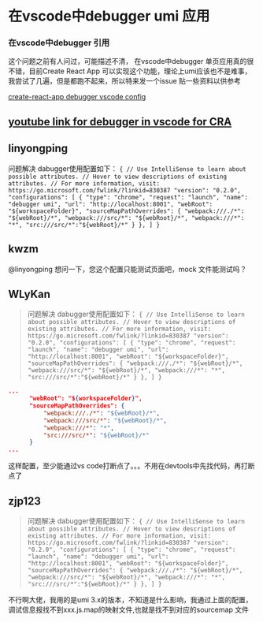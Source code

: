 # 在vscode中debugger umi 应用

### 在vscode中debugger 引用

这个问题之前有人问过，可能描述不清，
在vscode中debugger 单页应用真的很不错，目前Create React App 可以实现这个功能，理论上umi应该也不是难事，我尝试了几遍，但是都跑不起来，所以特来发一个issue
贴一些资料以供参考

[create-react-app debugger vscode config](https://github.com/facebook/create-react-app/blob/eee8491d57d67dd76f0806a7512eaba2ce9c36f0/docusaurus/docs/setting-up-your-editor.md)

## [youtube link for debugger in vscode for CRA](https://www.youtube.com/watch?v=UI7dpnVoad8&list=WL&index=23&t=0s)

## linyongping

问题解决
dabugger使用配置如下：
`{
    // Use IntelliSense to learn about possible attributes.
    // Hover to view descriptions of existing attributes.
    // For more information, visit: https://go.microsoft.com/fwlink/?linkid=830387
    "version": "0.2.0",
    "configurations": [
        {
            "type": "chrome",
            "request": "launch",
            "name": "debugger umi",
            "url": "http://localhost:8001",
            "webRoot": "${workspaceFolder}",
            "sourceMapPathOverrides": {
                "webpack:///./*": "${webRoot}/*",
                "webpack:///src/*": "${webRoot}/*",
                "webpack:///*": "*",
                "src:///src/*":"${webRoot}/*"
            }
        },
    ]
}`

## kwzm

@linyongping 想问一下，您这个配置只能测试页面吧，mock 文件能测试吗？

## WLyKan

> 问题解决
> dabugger使用配置如下：
> `{ // Use IntelliSense to learn about possible attributes. // Hover to view descriptions of existing attributes. // For more information, visit: https://go.microsoft.com/fwlink/?linkid=830387 "version": "0.2.0", "configurations": [ { "type": "chrome", "request": "launch", "name": "debugger umi", "url": "http://localhost:8001", "webRoot": "${workspaceFolder}", "sourceMapPathOverrides": { "webpack:///./*": "${webRoot}/*", "webpack:///src/*": "${webRoot}/*", "webpack:///*": "*", "src:///src/*":"${webRoot}/*" } }, ] }`

```json
...
      "webRoot": "${workspaceFolder}",
      "sourceMapPathOverrides": {
          "webpack:///./*": "${webRoot}/*",
          "webpack:///src/*": "${webRoot}/*",
          "webpack:///*": "*",
          "src:///src/*": "${webRoot}/*"
      }
...
```

这样配置，至少能通过vs code打断点了。。。不用在devtools中先找代码，再打断点了

## zjp123

> 问题解决 dabugger使用配置如下： `{ // Use IntelliSense to learn about possible attributes. // Hover to view descriptions of existing attributes. // For more information, visit: https://go.microsoft.com/fwlink/?linkid=830387 "version": "0.2.0", "configurations": [ { "type": "chrome", "request": "launch", "name": "debugger umi", "url": "http://localhost:8001", "webRoot": "${workspaceFolder}", "sourceMapPathOverrides": { "webpack:///./*": "${webRoot}/*", "webpack:///src/*": "${webRoot}/*", "webpack:///*": "*", "src:///src/*":"${webRoot}/*" } }, ] }`

不行啊大佬，我用的是umi 3.x的版本，不知道是什么影响，我通过上面的配置，调试信息报找不到xxx.js.map的映射文件,也就是找不到对应的sourcemap 文件
